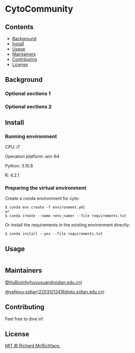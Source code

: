 # CytoCommunity

## Contents

- [Background](#background)
- [Install](#install)
- [Usage](#usage)
- [Maintainers](#maintainers)
- [Contributing](#contributing)
- [License](#license)

## Background

### Optional sections 1


### Optional sections 2


## Install

### Running environment

CPU: i7

Operation platform: win-64

Python: 3.10.6

R: 4.2.1

### Preparing the virtual environment 

Create a conda environment for cyto:

```
$ conda env create -f environment.yml
or
$ conda create --name <env_name> --file requirements.txt
```

Or install the requirements in the existing environment directly:

```
$ conda install --yes --file requirements.txt
```

## Usage

```
```

## Maintainers

[@HuBioinfo](https://github.com/huBioinfo)(huyuxuan@xidian.edu.cn)

[@yafeixu-xidian](https://github.com/yafeixu-xidian)(22031212416@stu.xidian.edu.cn)

## Contributing

Feel free to dive in!

## License

[MIT © Richard McRichface.](../LICENSE)
